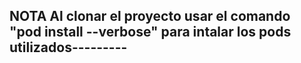 NOTA
Al clonar el proyecto usar el comando "pod install --verbose" para intalar los pods utilizados---------
------
